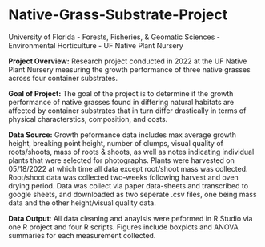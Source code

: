 # Native-Grass-Substrate-Project
University of Florida - Forests, Fisheries, & Geomatic Sciences - Environmental Horticulture - UF Native Plant Nursery 

**Project Overview:** Research project conducted in 2022 at the UF Native Plant Nursery measuring the growth performance of three native grasses across four container substrates. 

**Goal of Project:** The goal of the project is to determine if the growth performance of native grasses found in differing natural habitats are affected by container substrates that in turn differ drastically in terms of physical characterstics, composition, and costs.

**Data Source:** Growth peformance data includes max average growth height, breaking point height, number of clumps, visual quality of roots/shoots, mass of roots & shoots, as well as notes indicating individual plants that were selected for photographs. Plants were harvested on 05/18/2022 at which time all data except root/shoot mass was collected. Root/shoot data was collected two-weeks following harvest and oven drying period. Data was collect via paper data-sheets and transcribed to google sheets, and downloaded as two seperate .csv files, one being mass data and the other height/visual quality data. 

**Data Output**: All data cleaning and anaylsis were peformed in R Studio via one R project and four R scripts. Figures include boxplots and ANOVA summaries for each measurement collected. 
